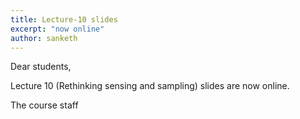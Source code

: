 ```yaml
---
title: Lecture-10 slides
excerpt: "now online"
author: sanketh
---
```


Dear students,

Lecture 10 (Rethinking sensing and sampling) slides are now online.


The course staff